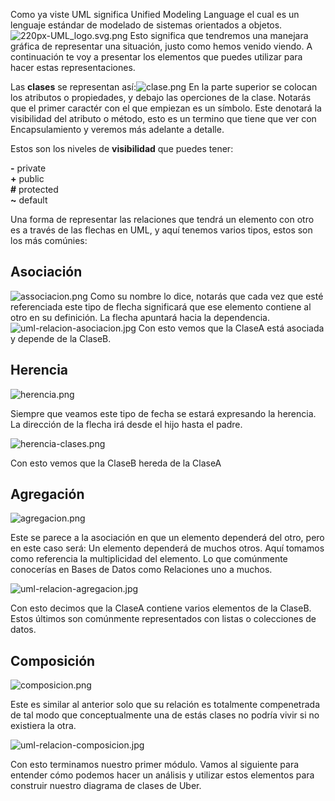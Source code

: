 ﻿Como ya viste UML significa Unified Modeling Language el cual es un lenguaje estándar de modelado de sistemas orientados a objetos.![220px-UML_logo.svg.png](https://static.platzi.com/media/user_upload/220px-UML_logo.svg-ffd3a6a7-ac1d-43df-8648-265767507c9a.jpg)
Esto significa que tendremos una manejara gráfica de representar una situación, justo como hemos venido viendo. A continuación te voy a presentar los elementos que puedes utilizar para hacer estas representaciones.

Las  **clases**  se representan así:![clase.png](https://static.platzi.com/media/user_upload/clase-1897e6cf-84b3-4432-926b-aff4fc4db122.jpg)
En la parte superior se colocan los atributos o propiedades, y debajo las operciones de la clase. Notarás que el primer caractér con el que empiezan es un símbolo. Este denotará la visibilidad del atributo o método, esto es un termino que tiene que ver con Encapsulamiento y veremos más adelante a detalle.

Estos son los niveles de  **visibilidad**  que puedes tener:

**-**  private  
**+**  public  
**#**  protected  
**~**  default

Una forma de representar las relaciones que tendrá un elemento con otro es a través de las flechas en UML, y aquí tenemos varios tipos, estos son los más comúnies:

## Asociación
![associacion.png](https://static.platzi.com/media/user_upload/associacion-d2e1b691-b6e9-4854-85e2-d3ffdf0a9049.jpg)
Como su nombre lo dice, notarás que cada vez que esté referenciada este tipo de flecha significará que ese elemento contiene al otro en su definición. La flecha apuntará hacia la dependencia.
![uml-relacion-asociacion.jpg](https://static.platzi.com/media/user_upload/uml-relacion-asociacion-99b916c6-1f80-4b61-889a-ebf6e74f4f23.jpg)
Con esto vemos que la ClaseA está asociada y depende de la ClaseB.

## Herencia

![herencia.png](https://static.platzi.com/media/user_upload/herencia-2eb98d5e-bcad-4162-b236-aa87eba20e76.jpg)

Siempre que veamos este tipo de fecha se estará expresando la herencia.  
La dirección de la flecha irá desde el hijo hasta el padre.
  
![herencia-clases.png](https://static.platzi.com/media/user_upload/herencia-clases-53cb3117-def7-433f-adc5-4ad183d6b5e7.jpg)

Con esto vemos que la ClaseB hereda de la ClaseA

## Agregación

![agregacion.png](https://static.platzi.com/media/user_upload/agregacion-6489d946-cc06-4e3c-a976-f6435531b4f2.jpg)

Este se parece a la asociación en que un elemento dependerá del otro, pero en este caso será: Un elemento dependerá de muchos otros. Aquí tomamos como referencia la multiplicidad del elemento. Lo que comúnmente conocerías en Bases de Datos como Relaciones uno a muchos.

![uml-relacion-agregacion.jpg](https://static.platzi.com/media/user_upload/uml-relacion-agregacion-adb20be8-d6c2-41d1-b002-2cfa37639240.jpg)

Con esto decimos que la ClaseA contiene varios elementos de la ClaseB. Estos últimos son comúnmente representados con listas o colecciones de datos.

## Composición

![composicion.png](https://static.platzi.com/media/user_upload/composicion-1da1dd19-6925-42d9-9727-7fd8cb031b0c.jpg)

Este es similar al anterior solo que su relación es totalmente compenetrada de tal modo que conceptualmente una de estás clases no podría vivir si no existiera la otra.

![uml-relacion-composicion.jpg](https://static.platzi.com/media/user_upload/uml-relacion-composicion-2d4cb1fa-5422-44e3-849b-3a3e2d276733.jpg)

Con esto terminamos nuestro primer módulo. Vamos al siguiente para entender cómo podemos hacer un análisis y utilizar estos elementos para construir nuestro diagrama de clases de Uber.
